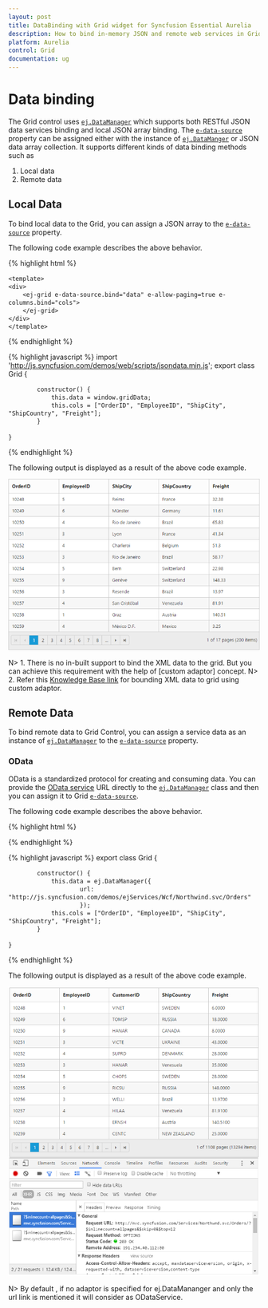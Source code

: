 ```yaml
---
layout: post
title: DataBinding with Grid widget for Syncfusion Essential Aurelia
description: How to bind in-memory JSON and remote web services in Grid
platform: Aurelia
control: Grid
documentation: ug
--- 
```

# Data binding

The Grid control uses [`ej.DataManager`](http://helpjs.syncfusion.com/js/datamanager/overview# "ej.DataManager") which supports both RESTful JSON data services binding and local JSON array binding.  The [`e-data-source`](http://help.syncfusion.com/api/js/ejgrid#members:datasource "dataSource") property can be assigned either with the instance of [`ej.DataManger`](http://help.syncfusion.com/api/js/ejdatamanager# "ej.DataManager") or JSON data array collection. It supports different kinds of data binding methods such as

1. Local data
2. Remote data

## Local Data

To bind local data to the Grid, you can assign a JSON array to the [`e-data-source`](http://help.syncfusion.com/api/js/ejgrid#members:datasource "dataSource") property.

The following code example describes the above behavior.

{% highlight html %}

    <template>
    <div>
        <ej-grid e-data-source.bind="data" e-allow-paging=true e-columns.bind="cols">
        </ej-grid>
    </div>
    </template>
{% endhighlight %}


{% highlight javascript %}
import 'http://js.syncfusion.com/demos/web/scripts/jsondata.min.js';
  export class Grid {
    
            constructor() {
			    this.data = window.gridData;
                this.cols = ["OrderID", "EmployeeID", "ShipCity", "ShipCountry", "Freight"];
			}

    }
{% endhighlight %}


The following output is displayed as a result of the above code example.

![](dataBinding_images/dataBinding_img1.png)


N> 1. There is no in-built support to bind the XML data to the grid. But you can achieve this requirement with the help of [custom adaptor] concept. 
N> 2. Refer this [Knowledge Base link](http://www.syncfusion.com/kb/3377/how-to-process-xml-data-from-server-using-datamanager-and-bound-to-grid#) for bounding XML data to grid using custom adaptor. 

## Remote Data

To bind remote data to Grid Control, you can assign a service data as an instance of [`ej.DataManager`](http://help.syncfusion.com/api/js/ejdatamanager# "DataManager") to the [`e-data-source`](http://help.syncfusion.com/api/js/ejgrid#members:datasource "dataSource") property.

### OData

OData is a standardized protocol for creating and consuming data. You can provide the [OData service](http://www.odata.org/#) URL directly to the [`ej.DataManager`](http://help.syncfusion.com/api/js/ejdatamanager# "DataManager") class and then you can assign it to Grid [`e-data-source`](http://help.syncfusion.com/api/js/ejgrid#members:datasource "datasource").

The following code example describes the above behavior.

{% highlight html %}
   <ej-grid e-data-source.bind="data" e-allow-paging=true e-columns.bind="cols">
   </ej-grid>

{% endhighlight %}

{% highlight javascript %}
  export class Grid {
    
            constructor() {
			    this.data = ej.DataManager({
                        url: "http://js.syncfusion.com/demos/ejServices/Wcf/Northwind.svc/Orders"
	                    });
                this.cols = ["OrderID", "EmployeeID", "ShipCity", "ShipCountry", "Freight"];
			}

    }
{% endhighlight %}

The following output is displayed as a result of the above code example.

![](dataBinding_images/dataBinding_img2.png)

N> By default , if no adaptor is specified for ej.DataMananger and only the url link is mentioned it will consider as ODataService.